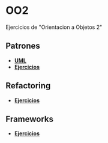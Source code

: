 # OO2
Ejercicios de "Orientacion a Objetos 2"

## Patrones
*  [**UML**](https://github.com/agusrnfr/OO2/tree/main/PRACTICAS/UML)
*  [**Ejercicios**](https://github.com/agusrnfr/OO2/tree/main/PRACTICAS)

## Refactoring
* [**Ejercicios**](https://github.com/agusrnfr/OO2/tree/main/REFACTORING)

## Frameworks
* [**Ejercicios**](https://github.com/agusrnfr/OO2/tree/main/FRAMEWORKS)
